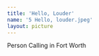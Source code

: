 ```yaml
---
title: 'Hello, Louder'
name: '5 Hello, louder.jpeg'
layout: picture
---
```


Person Calling in Fort Worth

